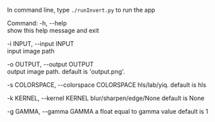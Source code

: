 In command line, type `./runInvert.py` to run the app


Command:
  -h, --help            	
	show this help message and exit

  -i INPUT, --input INPUT	
	input image path

  -o OUTPUT, --output OUTPUT	
	output image path. 
	default is 'output.png'.

  -s COLORSPACE, --colorspace COLORSPACE
	hls/lab/yiq. 
	default is hls

  -k KERNEL, --kernel KERNEL
	blur/sharpen/edge/None
	default is None

  -g GAMMA, --gamma GAMMA
	a float equal to gamma value
	default is 1


